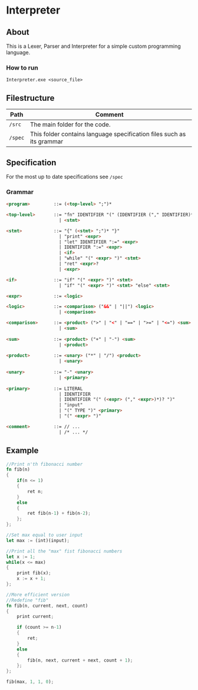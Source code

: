 # Interpreter

## About
This is a Lexer, Parser and Interpreter for a simple custom programming language.

### How to run
`Interpreter.exe <source_file>`

## Filestructure
Path                                    | Comment
--------------------------------------- | -------------
`/src`                                  | The main folder for the code.
`/spec`                                 | This folder contains language specification files such as its grammar

## Specification
For the most up to date specifications see `/spec` 

### Grammar
```html
<program>         ::= (<top-level> ";")*

<top-level>       ::= "fn" IDENTIFIER "(" (IDENTIFIER ("," IDENTIFIER)*)? ")" "{" (<stmt> ";")* "}"
                    | <stmt>

<stmt>            ::= "{" (<stmt> ";")* "}"
                    | "print" <expr>
                    | "let" IDENTIFIER ":=" <expr>
                    | IDENTIFIER ":=" <expr>
                    | <if>
					| "while" "(" <expr> ")" <stmt>
                    | "ret" <expr>?
                    | <expr>

<if>              ::= "if" "(" <expr> ")" <stmt>
                    | "if" "(" <expr> ")" <stmt> "else" <stmt>

<expr>            ::= <logic>

<logic>           ::= <comparison> ("&&" | "||") <logic>
                    | <comparison>

<comparison>      ::= <product> (">" | "<" | "==" | ">=" | "<=") <sum>
                    | <sum>
					
<sum>             ::= <product> ("+" | "-") <sum>
                    | <product>
					
<product>         ::= <unary> ("*" | "/") <product>
                    | <unary>
					
<unary>           ::= "-" <unary>
                    | <primary>
					
<primary>         ::= LITERAL
                    | IDENTIFIER
                    | IDENTIFIER "(" (<expr> ("," <expr>)*)? ")"
                    | "input"
                    | "(" TYPE ")" <primary>
                    | "(" <expr> ")"

<comment>         ::= // ...
                    | /* ... */
```

## Example

```rust
//Print n'th fibonacci number
fn fib(n)
{
    if(n <= 1) 
    {
        ret n;
    }
    else 
    {
        ret fib(n-1) + fib(n-2);
    };
};

//Set max equal to user input
let max := (int)(input);

//Print all the "max" fist fibonacci numbers
let x := 1;
while(x <= max) 
{
    print fib(x);
    x := x + 1;
};

//More efficient version
//Redefine "fib"
fn fib(n, current, next, count) 
{
    print current;

    if (count >= n-1)
    {
        ret;
    }
    else 
    { 
        fib(n, next, current + next, count + 1);
    };
};

fib(max, 1, 1, 0);
```
